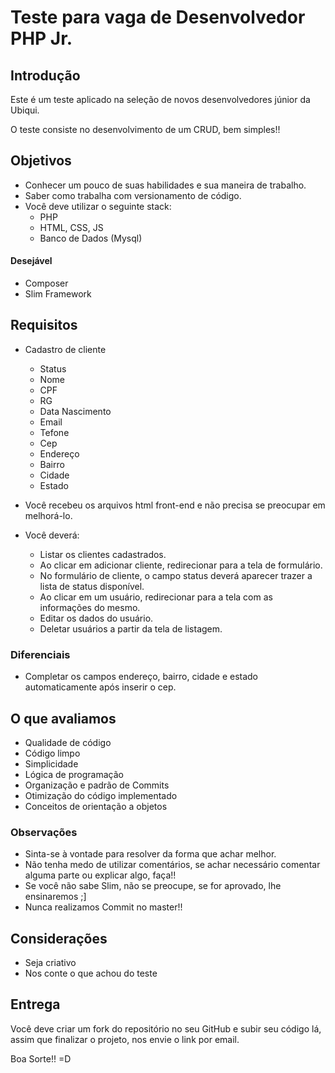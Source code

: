 
# Teste para vaga de Desenvolvedor PHP Jr.

## Introdução
Este é um teste aplicado na seleção de novos desenvolvedores júnior da Ubiqui. 

O teste consiste no desenvolvimento de um CRUD, bem simples!!

## Objetivos
* Conhecer um pouco de suas habilidades e sua maneira de trabalho.
* Saber como trabalha com versionamento de código.
* Você deve utilizar o seguinte stack:
	* PHP
	* HTML, CSS, JS
	* Banco de Dados (Mysql)
#### Desejável
* Composer
* Slim Framework

## Requisitos
* Cadastro de cliente
	* Status
	* Nome
	* CPF
	* RG
	* Data Nascimento
	* Email
	* Tefone
	* Cep
	* Endereço
	* Bairro
	* Cidade
	* Estado

* Você recebeu os arquivos html front-end e não precisa se preocupar em melhorá-lo.
* Você deverá:
	* Listar os clientes cadastrados.
	* Ao clicar em adicionar cliente, redirecionar para a tela de formulário.
	* No formulário de cliente, o campo status deverá aparecer trazer a lista de status disponível.
	*  Ao clicar em um usuário, redirecionar para a tela com as informações do mesmo.
	* Editar os dados do usuário.
	* Deletar usuários a partir da tela de listagem.

### Diferenciais
* Completar os campos endereço, bairro, cidade e estado automaticamente após inserir o cep.

## O que avaliamos
* Qualidade de código
* Código limpo
* Simplicidade
* Lógica de programação
* Organização e padrão de Commits
* Otimização do código implementado
* Conceitos de orientação a objetos
### Observações
* Sinta-se à vontade para resolver da forma que achar melhor.
* Não tenha medo de utilizar comentários, se achar necessário comentar alguma parte ou explicar algo, faça!!
* Se você não sabe Slim, não se preocupe, se for aprovado, lhe ensinaremos ;]
* Nunca realizamos Commit no master!!

## Considerações
* Seja criativo
* Nos conte o que achou do teste

## Entrega
Você deve criar um fork do repositório no seu GitHub e subir seu código lá,
assim que finalizar o projeto, nos envie o link por email.

Boa Sorte!! =D
